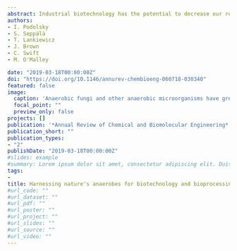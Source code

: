 ```yaml
---
abstract: Industrial biotechnology has the potential to decrease our reliance on petroleum for fuel and bio-based chemical production and also enable valorization of waste streams. Anaerobic microorganisms thrive in resource-limited environments and offer an array of novel bioactivities in this regard that could revolutionize biomanufacturing. However, they have not been adopted for widespread industrial use owing to their strict growth requirements, limited number of available strains, difficulty in scale-up, and genetic intractability. This review provides an overview of current and future uses for anaerobes in biotechnology and bioprocessing in the postgenomic era. We focus on the recently characterized anaerobic fungi (Neocallimastigomycota) native to the digestive tract of large herbivores, which possess a trove of enzymes, pathways, transporters, and other biomolecules that can be harnessed for numerous biotechnological applications. Resolving current genetic intractability, scale-up, and cultivation challenges will unlock the potential of these lignocellulolytic fungi and other nonmodel micro-organisms to accelerate bio-based production.
authors:
- I. Podolsky
- S. Seppälä
- T. Lankiewicz
- J. Brown
- C. Swift
- M. O'Malley

date: "2019-03-18T00:00:00Z"
doi: "https://doi.org/10.1146/annurev-chembioeng-060718-030340"
featured: false
image:
  caption: 'Anaerobic fungi and other anaerobic microorganisms have great biotechnological potential including harboring; undiscovered lignocellulose degrading enzymes, novel pharmaceuticals, and novel transmembrane transporters.'
  focal_point: ""
  preview_only: false
projects: []
publication: '*Annual Review of Chemical and Biomolecular Engineering*'
publication_short: ""
publication_types:
- "2"
publishDate: "2019-03-18T00:00:00Z"
#slides: example
#summary: Lorem ipsum dolor sit amet, consectetur adipiscing elit. Duis posuere tellus ac convallis placerat. Proin tincidunt magna sed ex sollicitudin condimentum.
tags:
- 
title: Harnessing nature's anaerobes for biotechnology and bioprocessing
#url_code: ""
#url_dataset: ""
#url_pdf: ""
#url_poster: ""
#url_project: ""
#url_slides: ""
#url_source: ""
#url_video: ""
---
```

